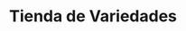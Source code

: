 ---
title: "Tienda de Variedades"
url: /alpacoma/tienda-de-variedades-avenida-diego-de-ocana/
shop: comodidad
---